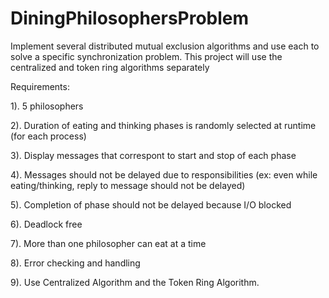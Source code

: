 # DiningPhilosophersProblem
Implement several distributed mutual exclusion algorithms and use each to solve a specific synchronization problem. This project will use the centralized and token ring algorithms separately

Requirements:

1). 5 philosophers

2). Duration of eating and thinking phases is randomly selected at runtime (for each process)

3). Display messages that correspont to start and stop of each phase

4). Messages should not be delayed due to responsibilities (ex: even while eating/thinking, reply to message should not be delayed)

5). Completion of phase should not be delayed because I/O blocked

6). Deadlock free

7). More than one philosopher can eat at a time

8). Error checking and handling

9). Use Centralized Algorithm and the Token Ring Algorithm.
